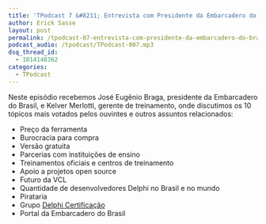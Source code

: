```yaml
---
title: 'TPodcast 7 &#8211; Entrevista com Presidente da Embarcadero do Brasil'
author: Erick Sasse
layout: post
permalink: /tpodcast-07-entrevista-com-presidente-da-embarcadero-do-brasil/
podcast_audio: /tpodcast/TPodcast-007.mp3
dsq_thread_id:
  - 1014148362
categories:
  - TPodcast
---
```

Neste episódio recebemos José Eugênio Braga, presidente da Embarcadero do Brasil, e Kelver Merlotti, gerente de treinamento, onde discutimos os 10 tópicos mais votados pelos ouvintes e outros assuntos relacionados:

  * Preço da ferramenta
  * Burocracia para compra
  * Versão gratuita
  * Parcerias com instituições de ensino
  * Treinamentos oficiais e centros de treinamento
  * Apoio a projetos open source
  * Futuro da VCL
  * Quantidade de desenvolvedores Delphi no Brasil e no mundo
  * Pirataria
  * Grupo <a href="https://groups.google.com/group/certificacao-delphi" target="_blank">Delphi Certificação</a>
  * Portal da Embarcadero do Brasil
